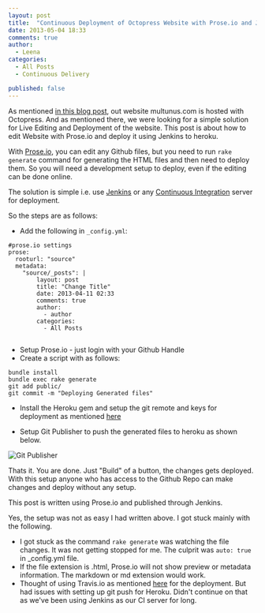 ```yaml
---
layout: post
title:  "Continuous Deployment of Octopress Website with Prose.io and Jenkins"
date: 2013-05-04 18:33
comments: true
author:
  - Leena
categories:
  - All Posts
  - Continuous Delivery

published: false
---
```


As mentioned [in this blog post](http://www.multunus.com/2012/10/our-experience-with-jekyll-and-octopress/), out website multunus.com is hosted with Octopress. And as mentioned there, we were looking for a simple solution for Live Editing and Deployment of the website. This post is about how to edit Website with Prose.io and deploy it using Jenkins to heroku. 

With [Prose.io](http://prose.io/about.html), you can edit any Github files, but you need to run `rake generate` command for generating the HTML files and then need to deploy them. So you will need a development setup to deploy, even if the editing can be done online.

The solution is simple i.e. use [Jenkins](http://jenkins-ci.org/) or any [Continuous Integration](http://en.wikipedia.org/wiki/Continuous_integration) server for deployment. 

So the steps are as follows:

* Add the following in `_config.yml`:

```
#prose.io settings
prose:
  rooturl: "source"
  metadata:
    "source/_posts": |
        layout: post
        title: "Change Title"
        date: 2013-04-11 02:33
        comments: true
        author:
          - author
        categories:
          - All Posts
          
````

* Setup Prose.io - just login with your Github Handle
* Create a script with as follows:

```
bundle install
bundle exec rake generate
git add public/
git commit -m "Deploying Generated files"

```
* Install the Heroku gem and setup the git remote and keys for deployment as mentioned [here](https://devcenter.heroku.com/articles/git)

* Setup Git Publisher to push the generated files to heroku as shown below.

![Git Publisher](https://s3.amazonaws.com/multunus-images/Git+Publisher.png)

Thats it. You are done. Just "Build" of a button, the changes gets deployed. With this setup anyone who has access to the Github Repo can make changes and deploy without any setup.

This post is written using Prose.io and published through Jenkins.

Yes, the setup was not as easy I had written above. I got stuck mainly with the following.

* I got stuck as the command `rake generate` was watching the file changes. It was not getting stopped for me. The culprit was `auto: true` in _config.yml file.
* If the file extension is .html, Prose.io will not show preview or metadata information. The markdown or md extension would work.
* Thought of using Travis.io as mentioned [here](http://www.harimenon.com/blog/2013/01/27/auto-deploying-to-my-octopress-blog/) for the deployment. But had issues with setting up git push for Heroku. Didn't continue on that as we've been using Jenkins as our CI server for long.